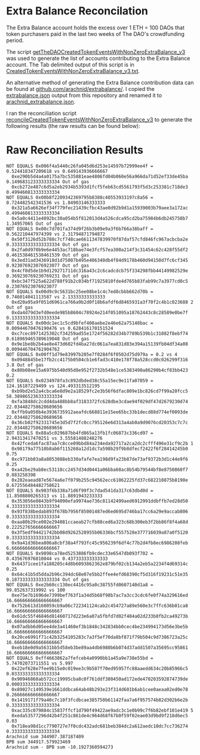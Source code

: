 # Extra Balance Reconcilation

The Extra Balance account holds the excess over 1 ETH = 100 DAOs that token purchasers paid in the last two weeks of The DAO's crowdfunding period.

The script [getTheDAOCreatedTokenEventsWithNonZeroExtraBalance_v3](https://github.com/bokkypoobah/TheDAOData/blob/master/getTheDAOCreatedTokenEventsWithNonZeroExtraBalance_v3) was used to generate the list of accounts contributing to the Extra Balance account. The Tab delimited output of this script is in [CreatedTokenEventsWithNonZeroExtraBalance_v3.txt](https://github.com/bokkypoobah/TheDAOData/blob/master/CreatedTokenEventsWithNonZeroExtraBalance_v3.txt).

An alternative method of generating the Extra Balance contribution data can be found at [github.com/arachnid/extrabalance/](https://github.com/arachnid/extrabalance/). I copied the [extrabalance.json](https://github.com/Arachnid/extrabalance/blob/master/extrabalance.json) output from this repository and renamed it to [arachnid_extrabalance.json](https://github.com/bokkypoobah/TheDAOData/blob/master/arachnid_extrabalance.json).

I ran the reconciliation script [reconcileCreatedTokenEventsWithNonZeroExtraBalance_v3](https://github.com/bokkypoobah/TheDAOData/blob/master/reconcileCreatedTokenEventsWithNonZeroExtraBalance_v3) to generate the following results (the raw results can be found below):



# Raw Reconciliation Results

    NOT EQUALS 0x006f4a5440c26fa045d6d253e14597b72999ee4f = 0.524418347209618 vs 0.649143936666667
      0xe290b5d4a4a0175a7bc535881eae4806fd04b060e56a966da71d52ef33de45ba 0.149683123333333334 Out of gas
      0xcb272e487c6d5a2eb2934b5393d1fcf5feb63cd5561793f5d3c253381c718de3 0.499460813333333334 
    NOT EQUALS 0x00b8f2209342369795b8388c40553933197c8a56 = 0.724482542341536 vs 1.84903146333333
      0x321a5a6626ef34f779fec21439cfbc43ae0d92b9d1a15939003b79aee3a172ac 0.499460813333333334 
      0x5a0c4411e4092bc30a054b5f812013d4a526cdca95cd2ba75984b6db245758b7 1.34957065 Out of gas
    NOT EQUALS 0x00c7d701fa374d9f26b3b09e9a3f6b766a38baff = 0.562210447974399 vs 2.31794871794872
      0x50f3126d52b788c7cf748cae6611347839970f87daf57cfd846fc967acbcba2e 0.333333333333333334 Out of gas
      0x2fa0d970b9e6e4453ac718bae74e3fcf57ea300a214f3c31454c62c428f55df2 0.461538461538461539 Out of gas
      0x3ed31ad3436918d1d75007b495e406340db4f84d9178b460d94150d7fc6cf345 0.923076923076923077 Out of gas
      0x4cf0d5de1b9d129271711dc316a43c2c6cadcdcb75f334298fbb44149982529e 0.369230769230769231 Out of gas
      0xbc347f525a622d788f91b2c034bf71925810fde4d765b83fab99c7a3977cd0c5 0.23076923076923077 
    NOT EQUALS 0x00d9c9c5631bc25ee08be1c4c7ed8cbbb662d70b = 0.746014041113587 vs 2.13333333333333
      0xd20a95a9f051d6961ca766a9b2d0f18b6afdf6d8465931a3f70f2c4b1c023688 2 Out of gas
      0xda4d79d3efd0eede985b8604c78924e214f051095a18762443c8c28589e0be7f 0.133333333333333334 
    NOT EQUALS 0x00dc1ec1c5cd9bfef408aebe2e46e62a75148bac = 0.00944670476190476 vs 0.628416170151524
      0xc7cec8971425302cf34259ad55e1724f56282d34b7789b539b1c31082f8ebf74 0.618969465389619048 Out of gas
      0x9e1be8b2b4ae8e473d602fd4ba27dc061a7ea831d83e394a15139fb04df34a08 0.009446704761904762 
    NOT EQUALS 0x00ff1d79e83997b205e7f0284f6f0502d75d979a = 0.2 vs 4
      0x0948845be17fb2cc4175b0504cb1e6fad3c410e178f78a528ccd0c026299f316 3.8 Out of gas
      0x80b08ee15a6975b540d95d8e952f2732b548e1ce5383490a86290b4cf83bb423 0.2 
    NOT EQUALS 0x0234978fa3c892dbded38c55a15ec9e11fa07059 = 124.16187229499 vs 124.493313512195
      0xb9bd2e52a4cbca6e8d9e2a18529fc2e3b56f6dfac809e1bc826cd7f99a20fcc5 58.389865236333333334 
      0xfa3848dc2cdd4da488bb8af3183372fc628dbe3cdae94f029df47d2679230d74 22.034482758620689656 
      0xffb9a050b4e3936735912aeafdc668811e15ee65bc33b1decd88d774ef0093de 22.034482758620689656 
      0x36cb02f92331745e3d5d7f2fc0cc795126e6d313a4ab0a9d9076cd20353c7c7c 22.034482758620689656 
    NOT EQUALS 0x88a5c029687bb4fd865a13fb1fc06873c336cd97 = 2.94313417470251 vs 3.55581488248276
      0x42fceda6fac87aa7c8cce09bbd84a234eda92717a2ca2dc2cfff496e31cf9c2b 1 
      0x98179a77510b8ab6f115268a12d1dc7a598b29f9b8dfecf2422f6f28414245b0 0.75 
      0xc971bb03a8a8053088eb330afafe7ea198d9fa23b87de73af9372b3d1c44e9f6 0.25 
      0xa42be29ab8ec53118cc2457d34d0441a06bba68ac8b54b79544bf8e8750860f7 0.883258398 
      0x282eaead87e5674a6e7f079b255c94562ecc61062225fd37c682210875b8190e 0.672556484482758621 
    NOT EQUALS 0x903f6b338a71d6f99f3c7dad541da317c63dbd0d = 11.8508800265313 vs 11.8891943233333
      0x353056e0843b9f94090efa9974ae736c81142499aed6912991ddbffb7ed28d50 4.333333333333333334 
      0x93f838bedab893f678b7956f85001487ed6ed695d746ba17cc6a29e9accab806 0.333333333333333334 
      0xaa80b29ce002e294081ccaeab27cfb88ced6a323c68b300eb3f2bb86f8f4a68d 0.222527656666666667 
      0x3f5edf94421742bb08d9262528955b06336bcf557528e377716039a87a0f5120 0.333333333333333334 
      0x9a41d36bea806a8cbf38a4f793fc45c956239f6df4c77b2d4fb8ec6986208feb 6.666666666666666667 
    NOT EQUALS 0x9898ca78ed5253886fb9cdec33e6547db093f702 = 0.435676976810044 vs 0.437333333333333
      0x64371cee1fa188205c4d8b6093862362e879bf02cb134a2eb5a2234f4d69314c 0.25 
      0x64c41b5d5dda2b96c394dc68e07e5bb2ffee4efd68390cf5d316f19231c51e35 0.187333333333333334 Out of gas
    NOT EQUALS 0xe2b60cc130ec4416c95a0c38755fd0607140d1a8 = 99.852637319992 vs 100
      0xe75e7b1696de7399bef763f1a34d5b68f98b7ac7a3cc3cdc6fe0f74a329616ed 16.666666666666666667 
      0x752b613d160059cb9a06c722341124cab2c454727a89e560e3c7ffc636b01ca8 16.666666666666666667 
      0x61dc55f46846d81460717d223e6a07a5fbfd7d02f404a02d233b8fb2ca49273b 16.666666666666666667 
      0x07adbb6d05ee4de3a41460ef3b1848c342834bb0cec4be234994173d56e3be5b 16.666666666666666667 
      0x20ce6991f71c42b3254105283c7a3f5ef70da8bf871f79b504c9d7386723a25c 16.666666666666666667 
      0xeb18e0d9a5631bb5d58eb3be89aa4db6980b6b074d37add1507a35695cc95861 16.666666666666666667 
    NOT EQUALS 0xff4663862a7fefceb4a0990bb1a45a9e738e55bd = 5.74702073711551 vs 5.997
      0x22ef628e7fee9b15e0c019ee3c9b507f70ed95957fc88aaedd634c20b85966c5 0.033333333333333334 
      0x90946868ab572cc19995cba8c0f761ddf380450ad172ede470203592874739de 0.000333333333333334 
      0x89027c149539e1661ddbca64ab48b293e23f314d601b6ab1cee0aeaa02ed0e78 0.266666666666666667 
      0x1419171f79a40c7c10f3fcdbcae385750b61142faa7a6f957574b82d302b6e2b 0.333333333333333334 
      0xac335c079884c15837ffcf1d790f49422ae9adc3c1e0b99c7f6b82ebf101e419 5 
      0xeda53577296d42b4f251c861de4c964d68f67b0f59f02eae03d9bd9f218d6ec5 0.03 
      0x718ea98d1cc7790727e7f0cdc432adc681beb384dc2a612aedc10dc7cc736274 0.333333333333333334 
    Arachnid sum 344907.387187409
    BPB sum 344917.579923469
    Arachnid sum - BPB sum -10.1927360594273
